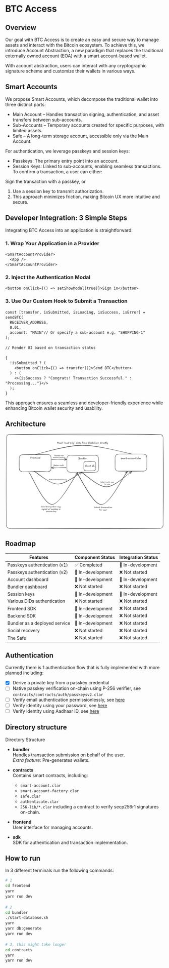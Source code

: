 # BTC Access

## Overview

Our goal with BTC Access is to create an easy and secure way to manage assets and interact with the Bitcoin ecosystem. To achieve this, we introduce Account Abstraction, a new paradigm that replaces the traditional externally owned account (EOA) with a smart account-based wallet.

With account abstraction, users can interact with any cryptographic signature scheme and customize their wallets in various ways.

## Smart Accounts

We propose Smart Accounts, which decompose the traditional wallet into three distinct parts:

- Main Account – Handles transaction signing, authentication, and asset transfers between sub-accounts.
- Sub-Accounts – Temporary accounts created for specific purposes, with limited assets.
- Safe – A long-term storage account, accessible only via the Main Account.

For authentication, we leverage passkeys and session keys:

- Passkeys: The primary entry point into an account.
- Session Keys: Linked to sub-accounts, enabling seamless transactions.
  To confirm a transaction, a user can either:

Sign the transaction with a passkey, or

1. Use a session key to transmit authorization.
2. This approach minimizes friction, making Bitcoin UX more intuitive and secure.

## Developer Integration: 3 Simple Steps

Integrating BTC Access into an application is straightforward:

### 1. Wrap Your Application in a Provider

```tsx
<SmartAccountProvider>
  <App />
</SmartAccountProvider>
```

### 2. Inject the Authentication Modal

```tsx
<button onClick={() => setShowModal(true)}>Sign in</button>
```

### 3. Use Our Custom Hook to Submit a Transaction

```tsx
const [transfer, isSubmitted, isLoading, isSuccess, isError] = sendBTC(
  RECEIVER_ADDRESS,
  0.01,
  account: "MAIN"// Or specify a sub-account e.g. "SHOPPING-1"
);

// Render UI based on transaction status

{
  !isSubmitted ? (
    <button onClick={() => transfer()}>Send BTC</button>
  ) : (
    <>{isSuccess ? "Congrats! Transaction Successful." : "Processing..."}</>
  );
}
```

This approach ensures a seamless and developer-friendly experience while enhancing Bitcoin wallet security and usability.

## Architecture

![Alt text](images/auth-flow.png)

## Roadmap

| Features                      | Component Status  | Integration Status |
| ----------------------------- | ----------------- | ------------------ |
| Passkeys authentication (v1)  | ✅ Completed      | 🚧 In-development  |
| Passkeys authentication (v2)  | 🚧 In-development | ❌ Not started     |
| Account dashboard             | 🚧 In-development | 🚧 In-development  |
| Bundler dashboard             | ❌ Not started    | ❌ Not started     |
| Session keys                  | 🚧 In-development | 🚧 In-development  |
| Various DIDs authentication   | ❌ Not started    | ❌ Not started     |
| Frontend SDK                  | 🚧 In-development | ❌ Not started     |
| Backend SDK                   | 🚧 In-development | ❌ Not started     |
| Bundler as a deployed service | 🚧 In-development | ❌ Not started     |
| Social recovery               | ❌ Not started    | ❌ Not started     |
| The Safe                      | ❌ Not started    | ❌ Not started     |

## Authentication

Currently there is 1 authentication flow that is fully implemented with more planned including:

- [x] Derive a private key from a passkey credential
- [ ] Native passkey verification on-chain using P-256 verifier, see `contracts/contracts/auth/passkeysv2.clar`
- [ ] Verify email authentication permissionlessly, see [here](https://docs.zk.email/architecture/on-chain)
- [ ] Verify identity using your password, see [here](https://docs.self.xyz/technical-docs/architecture)
- [ ] Verify identity using Aadhaar ID, see [here](https://documentation.anon-aadhaar.pse.dev/docs/proof)

## Directory structure

Directory Structure

- **bundler**  
  Handles transaction submission on behalf of the user.  
  _Extra feature:_ Pre-generates wallets.

- **contracts**  
  Contains smart contracts, including:

  - `smart-account.clar`
  - `smart-account-factory.clar`
  - `safe.clar`
  - `authenticate.clar`
  - `256-lib/*.clar` including a contract to verify secp256r1 signatures on-chain.

- **frontend**  
  User interface for managing accounts.

- **sdk**  
  SDK for authentication and transaction implementation.

## How to run

In 3 different terminals run the following commands:

```bash
# 1
cd frontend
yarn
yarn run dev

# 2
cd bundler
./start-database.sh
yarn
yarn db:generate
yarn run dev

# 3, this might take longer
cd contracts
yarn
yarn run dev
```
